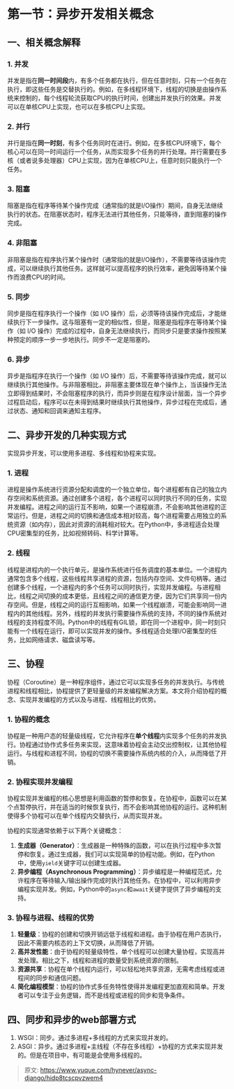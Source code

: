 # 第一节：异步开发相关概念

## 一、相关概念解释
### 1. 并发
并发是指在**同一时间段**内，有多个任务都在执行，但在任意时刻，只有一个任务在执行，即这些任务是交替执行的。例如，在多线程环境下，线程的切换是由操作系统来控制的，每个线程轮流获取CPU的执行时间，创建出并发执行的效果。并发可以在单核CPU上实现，也可以在多核CPU上实现。

### 2. 并行
并行是指在**同一时刻**，有多个任务同时在进行。例如，在多核CPU环境下，每个核心可以在同一时间运行一个任务，从而实现多个任务的并行处理。并行需要在多核（或者说多处理器）CPU上实现，因为在单核CPU上，任意时刻只能执行一个任务。

### 3. 阻塞
阻塞是指在程序等待某个操作完成（通常指的就是I/O操作）期间，自身无法继续执行的状态。在阻塞状态时，程序无法进行其他任务，只能等待，直到阻塞的操作完成。

### 4. 非阻塞
非阻塞是指在程序执行某个操作时（通常指的就是I/O操作），不需要等待该操作完成，可以继续执行其他任务。这样就可以提高程序的执行效率，避免因等待某个操作而浪费CPU的时间。

### 5. 同步
同步是指在程序执行一个操作（如 I/O 操作）后，必须等待该操作完成后，才能继续执行下一步操作。这与阻塞有一定的相似性，但是，阻塞是指程序在等待某个操作（如 I/O 操作）完成的过程中，自身无法继续执行，而同步只是要求操作按照某种预定的顺序一步一步地执行。同步不一定是阻塞的。

### 6. 异步
异步是指程序在执行一个操作（如 I/O 操作）后，不需要等待该操作完成，就可以继续执行其他操作。与非阻塞相比，非阻塞主要体现在单个操作上，当该操作无法立即得到结果时，不会阻塞程序的执行，而异步则是在程序设计层面，当一个异步过程启动后，程序可以在未得到结果时继续执行其他操作，异步过程在完成后，通过状态、通知和回调来通知主程序。

## 二、异步开发的几种实现方式
实现异步开发，可以使用多进程、多线程和协程来实现。

### 1. 进程
进程是操作系统进行资源分配和调度的一个独立单位，每个进程都有自己的独立内存空间和系统资源。通过创建多个进程，各个进程可以同时执行不同的任务，实现并发编程。进程之间的运行互不影响，如果一个进程崩溃，不会影响其他进程的正常运行。但是，进程之间的切换和通信成本相对较高，每个进程需要占用独立的系统资源（如内存），因此对资源的消耗相对较大。在Python中，多进程适合处理CPU密集型的任务，比如视频转码、科学计算等。

### 2. 线程
线程是进程内的一个执行单元，是操作系统进行任务调度的基本单位。一个进程内通常包含多个线程，这些线程共享进程的资源，包括内存空间、文件句柄等。通过创建多个线程，一个进程内的多个任务可以同时执行，实现并发编程。与进程相比，线程之间切换的成本更低，且线程之间的通信更方便，因为它们共享同一份内存空间。但是，线程之间的运行互相影响，如果一个线程崩溃，可能会影响同一进程内的其他线程。另外，线程的并发执行需要操作系统的支持，不同的操作系统对线程的支持程度不同。Python中的线程有GIL锁，即在同一个进程中，同一时刻只能有一个线程在运行，即可以实现并发的操作。多线程适合处理I/O密集型的任务，比如网络请求、磁盘读写等。

## 三、协程
协程（Coroutine）是一种程序组件，通过它可以实现多任务的并发执行。与传统进程和线程相比，协程提供了更轻量级的并发编程解决方案。本文将介绍协程的概念、实现并发编程的方式以及与进程、线程相比的优势。

### 1. 协程的概念
协程是一种用户态的轻量级线程，它允许程序在**单个线程**内实现多个任务的并发执行。协程通过协作式多任务来实现，这意味着协程会主动交出控制权，让其他协程运行。与线程和进程不同，协程的切换不需要操作系统内核的介入，从而降低了开销。

### 2. 协程实现并发编程
协程实现并发编程的核心思想是利用函数的暂停和恢复。在协程中，函数可以在某个点暂停执行，并在适当的时候恢复执行，而不会影响其他协程的运行。这种机制使得多个协程可以在单个线程内交替执行，从而实现并发。

协程的实现通常依赖于以下两个关键概念：

1. **生成器（Generator）**：生成器是一种特殊的函数，可以在执行过程中多次暂停和恢复。通过生成器，我们可以实现简单的协程功能。例如，在Python中，使用`yield`关键字可以创建生成器。
2. **异步编程（Asynchronous Programming）**：异步编程是一种编程范式，允许程序在等待输入/输出操作完成时执行其他任务。在协程中，可以利用异步编程实现并发。例如，Python中的`async`和`await`关键字提供了异步编程的支持。

### 3. 协程与进程、线程的优势
1. **轻量级**：协程的创建和切换开销远低于线程和进程。由于协程在用户态执行，因此不需要内核态的上下文切换，从而降低了开销。
2. **高并发性能**：由于协程的轻量级特性，单个线程可以创建大量协程，实现高并发处理。相比之下，线程和进程的数量受到系统资源的限制。
3. **资源共享**：协程在单个线程内运行，可以轻松地共享资源，无需考虑线程或进程间的同步和通信问题。
4. **简化编程模型**：协程的协作式多任务特性使得并发编程更加直观和简单。开发者可以专注于业务逻辑，而不是线程或进程的同步和竞争条件。

## 四、同步和异步的web部署方式
1. WSGI：同步。通过多进程+多线程的方式来实现并发的。
2. ASGI：异步。通过多进程+主线程（不存在多线程）+协程的方式来实现并发的。但是在项目中，有可能是会使用多线程的。



> 原文: <https://www.yuque.com/hynever/async-django/hidp8tcscpvzwem4>